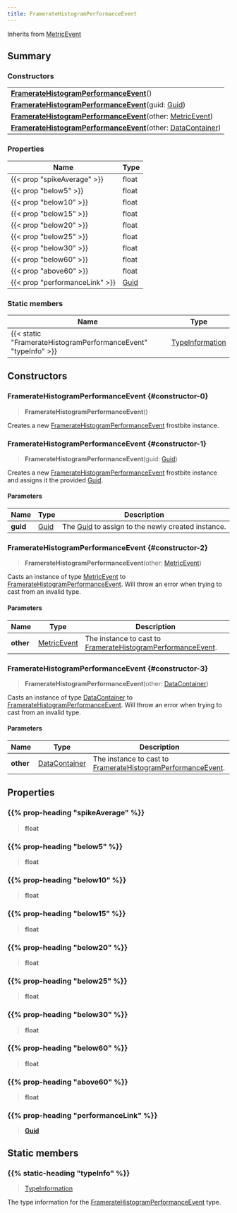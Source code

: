 ```yaml
---
title: FramerateHistogramPerformanceEvent
---
```


Inherits from 
[MetricEvent](/vext/ref/fb/metricevent)

## Summary
### Constructors
| |
| ----------- |
| **[FramerateHistogramPerformanceEvent](#constructor-0)**() |
| **[FramerateHistogramPerformanceEvent](#constructor-1)**(guid: [Guid](/vext/ref/shared/class/guid)) |
| **[FramerateHistogramPerformanceEvent](#constructor-2)**(other: [MetricEvent](/vext/ref/fb/metricevent)) |
| **[FramerateHistogramPerformanceEvent](#constructor-3)**(other: [DataContainer](/vext/ref/shared/class/datacontainer)) |

### Properties
| Name | Type |
| ---- | ---- |
| {{< prop "spikeAverage" >}} | float |
| {{< prop "below5" >}} | float |
| {{< prop "below10" >}} | float |
| {{< prop "below15" >}} | float |
| {{< prop "below20" >}} | float |
| {{< prop "below25" >}} | float |
| {{< prop "below30" >}} | float |
| {{< prop "below60" >}} | float |
| {{< prop "above60" >}} | float |
| {{< prop "performanceLink" >}} | [Guid](/vext/ref/shared/class/guid) |

### Static members
| Name | Type |
| ---- | ---- |
| {{< static "FramerateHistogramPerformanceEvent" "typeInfo" >}} | [TypeInformation](/vext/ref/shared/class/typeinformation) |

## Constructors
### FramerateHistogramPerformanceEvent {#constructor-0}
> **FramerateHistogramPerformanceEvent**()

Creates a new [FramerateHistogramPerformanceEvent](/vext/ref/fb/frameratehistogramperformanceevent) frostbite instance.

### FramerateHistogramPerformanceEvent {#constructor-1}
> **FramerateHistogramPerformanceEvent**(guid: [Guid](/vext/ref/shared/class/guid))

Creates a new [FramerateHistogramPerformanceEvent](/vext/ref/fb/frameratehistogramperformanceevent) frostbite instance and assigns it the provided [Guid](/vext/ref/shared/class/guid).

#### Parameters
| Name | Type | Description |
| ---- | ---- | ----------- |
| **guid** | [Guid](/vext/ref/shared/class/guid) | The [Guid](/vext/ref/shared/class/guid) to assign to the newly created instance. |

### FramerateHistogramPerformanceEvent {#constructor-2}
> **FramerateHistogramPerformanceEvent**(other: [MetricEvent](/vext/ref/fb/metricevent))

Casts an instance of type [MetricEvent](/vext/ref/fb/metricevent) to [FramerateHistogramPerformanceEvent](/vext/ref/fb/frameratehistogramperformanceevent). Will throw an error when trying to cast from an invalid type.

#### Parameters
| Name | Type | Description |
| ---- | ---- | ----------- |
| **other** | [MetricEvent](/vext/ref/fb/metricevent) | The instance to cast to [FramerateHistogramPerformanceEvent](/vext/ref/fb/frameratehistogramperformanceevent). |

### FramerateHistogramPerformanceEvent {#constructor-3}
> **FramerateHistogramPerformanceEvent**(other: [DataContainer](/vext/ref/shared/class/datacontainer))

Casts an instance of type [DataContainer](/vext/ref/shared/class/datacontainer) to [FramerateHistogramPerformanceEvent](/vext/ref/fb/frameratehistogramperformanceevent). Will throw an error when trying to cast from an invalid type.

#### Parameters
| Name | Type | Description |
| ---- | ---- | ----------- |
| **other** | [DataContainer](/vext/ref/shared/class/datacontainer) | The instance to cast to [FramerateHistogramPerformanceEvent](/vext/ref/fb/frameratehistogramperformanceevent). |

## Properties
### {{% prop-heading "spikeAverage" %}}
> **float**

### {{% prop-heading "below5" %}}
> **float**

### {{% prop-heading "below10" %}}
> **float**

### {{% prop-heading "below15" %}}
> **float**

### {{% prop-heading "below20" %}}
> **float**

### {{% prop-heading "below25" %}}
> **float**

### {{% prop-heading "below30" %}}
> **float**

### {{% prop-heading "below60" %}}
> **float**

### {{% prop-heading "above60" %}}
> **float**

### {{% prop-heading "performanceLink" %}}
> **[Guid](/vext/ref/shared/class/guid)**

## Static members
### {{% static-heading "typeInfo" %}}
> [TypeInformation](/vext/ref/shared/class/typeinformation)

The type information for the [FramerateHistogramPerformanceEvent](/vext/ref/fb/frameratehistogramperformanceevent) type.

